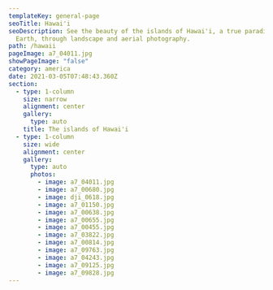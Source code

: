 ```yaml
---
templateKey: general-page
seoTitle: Hawai'i
seoDescription: See the beauty of the islands of Hawai'i, a true paradise on
  Earth, through landscape and aerial photography.
path: /hawaii
pageImage: a7_04011.jpg
showPageImage: "false"
category: america
date: 2021-03-05T07:48:43.360Z
section:
  - type: 1-column
    size: narrow
    alignment: center
    gallery:
      type: auto
    title: The islands of Hawai'i
  - type: 1-column
    size: wide
    alignment: center
    gallery:
      type: auto
      photos:
        - image: a7_04011.jpg
        - image: a7_00680.jpg
        - image: dji_0618.jpg
        - image: a7_01150.jpg
        - image: a7_00638.jpg
        - image: a7_00655.jpg
        - image: a7_00455.jpg
        - image: a7_03822.jpg
        - image: a7_00814.jpg
        - image: a7_09763.jpg
        - image: a7_04243.jpg
        - image: a7_09125.jpg
        - image: a7_09828.jpg
---
```

